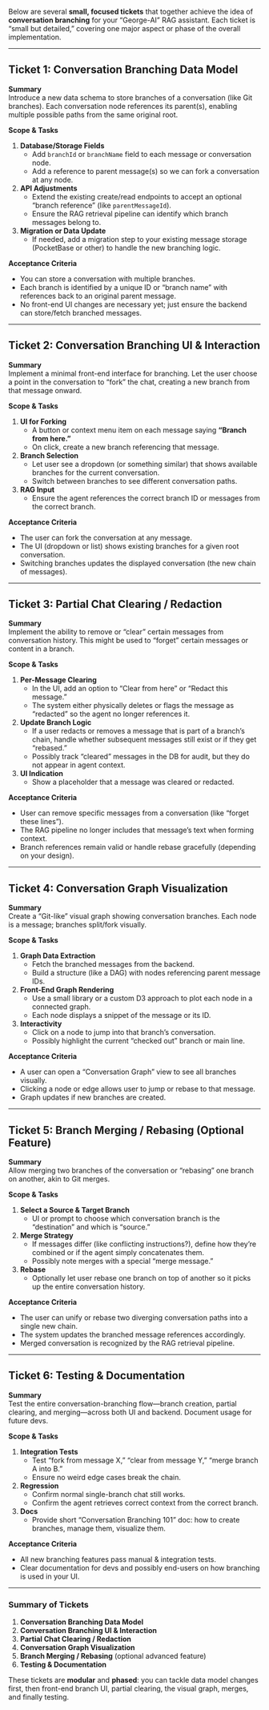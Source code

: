 Below are several **small, focused tickets** that together achieve the idea of **conversation branching** for your “George-AI” RAG assistant. Each ticket is “small but detailed,” covering one major aspect or phase of the overall implementation.

---

## Ticket 1: **Conversation Branching Data Model**

**Summary**  
Introduce a new data schema to store branches of a conversation (like Git branches). Each conversation node references its parent(s), enabling multiple possible paths from the same original root.

**Scope & Tasks**

1. **Database/Storage Fields**
   - Add `branchId` or `branchName` field to each message or conversation node.
   - Add a reference to parent message(s) so we can fork a conversation at any node.
2. **API Adjustments**
   - Extend the existing create/read endpoints to accept an optional “branch reference” (like `parentMessageId`).
   - Ensure the RAG retrieval pipeline can identify which branch messages belong to.
3. **Migration or Data Update**
   - If needed, add a migration step to your existing message storage (PocketBase or other) to handle the new branching logic.

**Acceptance Criteria**

- You can store a conversation with multiple branches.
- Each branch is identified by a unique ID or “branch name” with references back to an original parent message.
- No front-end UI changes are necessary yet; just ensure the backend can store/fetch branched messages.

---

## Ticket 2: **Conversation Branching UI & Interaction**

**Summary**  
Implement a minimal front-end interface for branching. Let the user choose a point in the conversation to “fork” the chat, creating a new branch from that message onward.

**Scope & Tasks**

1. **UI for Forking**
   - A button or context menu item on each message saying **“Branch from here.”**
   - On click, create a new branch referencing that message.
2. **Branch Selection**
   - Let user see a dropdown (or something similar) that shows available branches for the current conversation.
   - Switch between branches to see different conversation paths.
3. **RAG Input**
   - Ensure the agent references the correct branch ID or messages from the correct branch.

**Acceptance Criteria**

- The user can fork the conversation at any message.
- The UI (dropdown or list) shows existing branches for a given root conversation.
- Switching branches updates the displayed conversation (the new chain of messages).

---

## Ticket 3: **Partial Chat Clearing / Redaction**

**Summary**  
Implement the ability to remove or “clear” certain messages from conversation history. This might be used to “forget” certain messages or content in a branch.

**Scope & Tasks**

1. **Per-Message Clearing**
   - In the UI, add an option to “Clear from here” or “Redact this message.”
   - The system either physically deletes or flags the message as “redacted” so the agent no longer references it.
2. **Update Branch Logic**
   - If a user redacts or removes a message that is part of a branch’s chain, handle whether subsequent messages still exist or if they get “rebased.”
   - Possibly track “cleared” messages in the DB for audit, but they do not appear in agent context.
3. **UI Indication**
   - Show a placeholder that a message was cleared or redacted.

**Acceptance Criteria**

- User can remove specific messages from a conversation (like “forget these lines”).
- The RAG pipeline no longer includes that message’s text when forming context.
- Branch references remain valid or handle rebase gracefully (depending on your design).

---

## Ticket 4: **Conversation Graph Visualization**

**Summary**  
Create a “Git-like” visual graph showing conversation branches. Each node is a message; branches split/fork visually.

**Scope & Tasks**

1. **Graph Data Extraction**
   - Fetch the branched messages from the backend.
   - Build a structure (like a DAG) with nodes referencing parent message IDs.
2. **Front-End Graph Rendering**
   - Use a small library or a custom D3 approach to plot each node in a connected graph.
   - Each node displays a snippet of the message or its ID.
3. **Interactivity**
   - Click on a node to jump into that branch’s conversation.
   - Possibly highlight the current “checked out” branch or main line.

**Acceptance Criteria**

- A user can open a “Conversation Graph” view to see all branches visually.
- Clicking a node or edge allows user to jump or rebase to that message.
- Graph updates if new branches are created.

---

## Ticket 5: **Branch Merging / Rebasing** (Optional Feature)

**Summary**  
Allow merging two branches of the conversation or “rebasing” one branch on another, akin to Git merges.

**Scope & Tasks**

1. **Select a Source & Target Branch**
   - UI or prompt to choose which conversation branch is the “destination” and which is “source.”
2. **Merge Strategy**
   - If messages differ (like conflicting instructions?), define how they’re combined or if the agent simply concatenates them.
   - Possibly note merges with a special “merge message.”
3. **Rebase**
   - Optionally let user rebase one branch on top of another so it picks up the entire conversation history.

**Acceptance Criteria**

- The user can unify or rebase two diverging conversation paths into a single new chain.
- The system updates the branched message references accordingly.
- Merged conversation is recognized by the RAG retrieval pipeline.

---

## Ticket 6: **Testing & Documentation**

**Summary**  
Test the entire conversation-branching flow—branch creation, partial clearing, and merging—across both UI and backend. Document usage for future devs.

**Scope & Tasks**

1. **Integration Tests**
   - Test “fork from message X,” “clear from message Y,” “merge branch A into B.”
   - Ensure no weird edge cases break the chain.
2. **Regression**
   - Confirm normal single-branch chat still works.
   - Confirm the agent retrieves correct context from the correct branch.
3. **Docs**
   - Provide short “Conversation Branching 101” doc: how to create branches, manage them, visualize them.

**Acceptance Criteria**

- All new branching features pass manual & integration tests.
- Clear documentation for devs and possibly end-users on how branching is used in your UI.

---

### Summary of Tickets

1. **Conversation Branching Data Model**
2. **Conversation Branching UI & Interaction**
3. **Partial Chat Clearing / Redaction**
4. **Conversation Graph Visualization**
5. **Branch Merging / Rebasing** (optional advanced feature)
6. **Testing & Documentation**

These tickets are **modular** and **phased**: you can tackle data model changes first, then front-end branch UI, partial clearing, the visual graph, merges, and finally testing.
